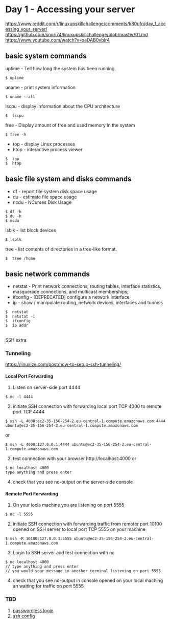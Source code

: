 # Day 1 - Accessing your server

https://www.reddit.com/r/linuxupskillchallenge/comments/k80ufq/day_1_accessing_your_server/  
https://github.com/snori74/linuxupskillchallenge/blob/master/01.md  
https://www.youtube.com/watch?v=xaDAB0vbIr4  

## basic system commands

uptime - Tell how long the system has been running.

```shell
$ uptime
```

uname - print system information

```shell
$ uname --all
```

lscpu - display information about the CPU architecture

```shell
$  lscpu
```

free - Display amount of free and used memory in the system

```shell
$ free -h
```

- top - display Linux processes
- htop - interactive process viewer

```shell
$  top
$  htop
```

## basic file system and disks commands

- df - report file system disk space usage
- du - estimate file space usage
- ncdu - NCurses Disk Usage

```shell
$ df -h
$ du -h
$ ncdu
```

lsblk - list block devices

```shell
$ lsblk
```

tree - list contents of directories in a tree-like format.

```shell
$  tree /home
```

## basic network commands

- netstat - Print network connections, routing tables, interface statistics, masquerade connections, and multicast memberships;
- ifconfig - [DEPRECATED] configure a network interface
- ip - show / manipulate routing, network devices, interfaces and tunnels

```shell
$  netstat
$  netstat -i
$  ifconfig
$  ip addr
```

##

SSH extra

### Tunneling

https://linuxize.com/post/how-to-setup-ssh-tunneling/

#### Local Port Forwarding

1. Listen on server-side port 4444

```
$ nc -l 4444
```

2. initiate SSH connection with forwarding local port TCP 4000 to remote port TCP 4444

```
$ ssh -L 4000:ec2-35-156-254-2.eu-central-1.compute.amazonaws.com:4444 ubuntu@ec2-35-156-254-2.eu-central-1.compute.amazonaws.com
```

or

```
$ ssh -L 4000:127.0.0.1:4444 ubuntu@ec2-35-156-254-2.eu-central-1.compute.amazonaws.com
```

3. test connection with your browser http://localhost:4000
   or

```
$ nc localhost 4000
type anything and press enter
```

4. check that you see nc-output on the server-side console

#### Remote Port Forwarding

1. On your locla machine you are listening on port 5555

```
$ nc -l 5555
```

2. initiate SSH connection with forwarding traffic from remoter port 10100 opened on SSH server to local port TCP 5555 on your machine

```
$ ssh -R 10100:127.0.0.1:5555 ubuntu@ec2-35-156-254-2.eu-central-1.compute.amazonaws.com
```

3. Login to SSH server and test connection with nc

```
$ nc localhost 4000
// type anything and press enter
// you would your message in another terminal listening on port 5555
```

4. check that you see nc-output in console opened on your local maching an waiting for traffic on port 5555

### TBD

1. [passwordless login](https://linuxize.com/post/how-to-setup-passwordless-ssh-login/)
2. [ssh config](https://linuxize.com/post/using-the-ssh-config-file/)
